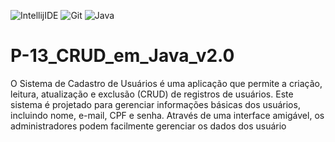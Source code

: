 ![IntellijIDE](https://img.shields.io/badge/IntelliJ_IDEA-000000.svg?style=for-the-badge&logo=intellij-idea&logoColor=white)
![Git](https://img.shields.io/badge/GIT-E44C30?style=for-the-badge&logo=git&logoColor=black)
![Java](https://img.shields.io/badge/java-%23ED8B00.svg?style=for-the-badge&logo=openjdk&logoColor=black)

# P-13_CRUD_em_Java_v2.0

O Sistema de Cadastro de Usuários é uma aplicação que permite a criação, leitura, atualização e exclusão (CRUD) de registros de usuários. Este sistema é projetado para gerenciar informações básicas dos usuários, incluindo nome, e-mail, CPF e senha. Através de uma interface amigável, os administradores podem facilmente gerenciar os dados dos usuário
